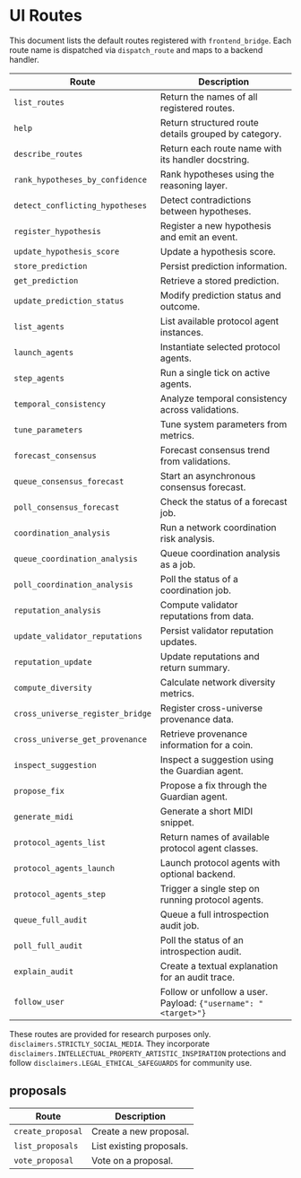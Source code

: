 # UI Routes

This document lists the default routes registered with `frontend_bridge`.
Each route name is dispatched via `dispatch_route` and maps to a
backend handler.

| Route | Description |
|-------|-------------|
|`list_routes`|Return the names of all registered routes.|
|`help`|Return structured route details grouped by category.|
|`describe_routes`|Return each route name with its handler docstring.|
|`rank_hypotheses_by_confidence`|Rank hypotheses using the reasoning layer.|
|`detect_conflicting_hypotheses`|Detect contradictions between hypotheses.|
|`register_hypothesis`|Register a new hypothesis and emit an event.|
|`update_hypothesis_score`|Update a hypothesis score.|
|`store_prediction`|Persist prediction information.|
|`get_prediction`|Retrieve a stored prediction.|
|`update_prediction_status`|Modify prediction status and outcome.|
|`list_agents`|List available protocol agent instances.|
|`launch_agents`|Instantiate selected protocol agents.|
|`step_agents`|Run a single tick on active agents.|
|`temporal_consistency`|Analyze temporal consistency across validations.|
|`tune_parameters`|Tune system parameters from metrics.|
|`forecast_consensus`|Forecast consensus trend from validations.|
|`queue_consensus_forecast`|Start an asynchronous consensus forecast.|
|`poll_consensus_forecast`|Check the status of a forecast job.|
|`coordination_analysis`|Run a network coordination risk analysis.|
|`queue_coordination_analysis`|Queue coordination analysis as a job.|
|`poll_coordination_analysis`|Poll the status of a coordination job.|
|`reputation_analysis`|Compute validator reputations from data.|
|`update_validator_reputations`|Persist validator reputation updates.|
|`reputation_update`|Update reputations and return summary.|
|`compute_diversity`|Calculate network diversity metrics.|
|`cross_universe_register_bridge`|Register cross-universe provenance data.|
|`cross_universe_get_provenance`|Retrieve provenance information for a coin.|
|`inspect_suggestion`|Inspect a suggestion using the Guardian agent.|
|`propose_fix`|Propose a fix through the Guardian agent.|
|`generate_midi`|Generate a short MIDI snippet.|
|`protocol_agents_list`|Return names of available protocol agent classes.|
|`protocol_agents_launch`|Launch protocol agents with optional backend.|
|`protocol_agents_step`|Trigger a single step on running protocol agents.|
|`queue_full_audit`|Queue a full introspection audit job.|
|`poll_full_audit`|Poll the status of an introspection audit.|
|`explain_audit`|Create a textual explanation for an audit trace.|
|`follow_user`|Follow or unfollow a user. Payload: `{"username": "<target>"}`|

These routes are provided for research purposes only. `disclaimers.STRICTLY_SOCIAL_MEDIA`.
They incorporate `disclaimers.INTELLECTUAL_PROPERTY_ARTISTIC_INSPIRATION` protections
and follow `disclaimers.LEGAL_ETHICAL_SAFEGUARDS` for community use.

## proposals

| Route | Description |
|-------|-------------|
|`create_proposal`|Create a new proposal.|
|`list_proposals`|List existing proposals.|
|`vote_proposal`|Vote on a proposal.|
